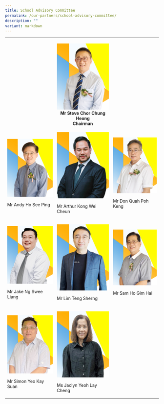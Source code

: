 ```yaml
---
title: School Advisory Committee
permalink: /our-partners/school-advisory-committee/
description: ""
variant: markdown
---
```

<table style="minWidth: 150px">
<colgroup>
<col>
<col>
<col>
</colgroup>
<tbody>
<tr>
<th rowspan="1" colspan="1">
<p></p>
</th>
<th rowspan="1" colspan="1">
<p></p>
<div class="isomer-image-wrapper">
<img style="width: 100%;" height="auto" width="100%" alt="" src="/images/2025___Mr_Steve_Chor_Chung_Heong.jpg">
</div>
<div>Mr Steve Chor Chung Heong</div>
<div>Chairman</div>
</th>
<th rowspan="1" colspan="1">
<p></p>
</th>
</tr>
<tr>
<td rowspan="1" colspan="1">
<p></p>
<div class="isomer-image-wrapper">
<img style="width: 100%" height="100%" width="100%" alt="" src="/images/2025___Mr_Andy_Ho_See_Ping.jpg">
</div>
<p>Mr Andy Ho See Ping</p>
</td>
<td rowspan="1" colspan="1">
<p></p>
<div class="isomer-image-wrapper">
<img style="width: 100%" height="auto" width="auto" alt="" src="/images/2025___Mr_Arthur_Kong_Wei_Cheun.jpg">
</div>
<p>Mr Arthur Kong Wei Cheun</p>
</td>
<td rowspan="1" colspan="1">
<p></p>
<div class="isomer-image-wrapper">
<img style="width: 100%" height="auto" width="100%" alt="" src="/images/2025___Mr_Don_Quah_Poh_Keng.jpg">
</div>
<p>Mr Don Quah Poh Keng</p>
</td>
</tr>
<tr>
<td rowspan="1" colspan="1">
<p></p>
<div class="isomer-image-wrapper">
<img style="width: 100%" height="auto" width="100%" alt="" src="/images/2025___Mr_Jake_Ng_Swee_Liang.jpg">
</div>
<p>Mr Jake Ng Swee Liang</p>
</td>
<td rowspan="1" colspan="1">
<p></p>
<div class="isomer-image-wrapper">
<img style="width: 100%" height="auto" width="100%" alt="" src="/images/2025___Mr_Lim_Teng_Sherng.jpg">
</div>
<p>Mr Lim Teng Sherng</p>
</td>
<td rowspan="1" colspan="1">
<p></p>
<div class="isomer-image-wrapper">
<img style="width: 100%" height="auto" width="100%" alt="" src="/images/2025___Mr_Sam_Ho_Gim_Hai.jpg">
</div>
<p>Mr Sam Ho Gim Hai</p>
</td>
</tr>
<tr>
<td rowspan="1" colspan="1">
<p></p>
<div class="isomer-image-wrapper">
<img style="width: 100%" height="auto" width="100%" alt="" src="/images/2025___Mr_Simon_Yeo_Kay_Suan.jpg">
</div>
<p>Mr Simon Yeo Kay Suan</p>
</td>
<td rowspan="1" colspan="1">
<p></p>
<div class="isomer-image-wrapper">
<img style="width: 100%" height="auto" width="100%" alt="" src="/images/2025___Ms_Jaclyn_Yeoh_Lay_Cheng.jpg">
</div>
<p>Ms Jaclyn Yeoh Lay Cheng</p>
</td>
<td rowspan="1" colspan="1">
<p></p>
</td>
</tr>
</tbody>
</table>
<p></p>